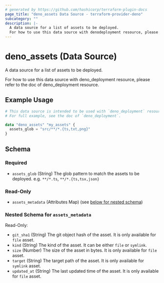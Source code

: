 ```yaml
---
# generated by https://github.com/hashicorp/terraform-plugin-docs
page_title: "deno_assets Data Source - terraform-provider-deno"
subcategory: ""
description: |-
  A data source for a list of assets to be deployed.
  For how to use this data source with denodeployment resource, please refer to the doc of denodeployment resource.
---
```


# deno_assets (Data Source)

A data source for a list of assets to be deployed.

For how to use this data source with deno_deployment resource, please refer to the doc of deno_deployment resource.

## Example Usage

```terraform
# This data source is intended to be used with `deno_deployment` resource.
# For full example, see the doc of `deno_deployment`.

data "deno_assets" "my_assets" {
  assets_glob = "src/**/*.{ts,txt,png}"
}
```

<!-- schema generated by tfplugindocs -->
## Schema

### Required

- `assets_glob` (String) The glob pattern to match the assets to be deployed. e.g. `**/*.ts`, `**/*.{ts,tsx,json}`

### Read-Only

- `assets_metadata` (Attributes Map) (see [below for nested schema](#nestedatt--assets_metadata))

<a id="nestedatt--assets_metadata"></a>
### Nested Schema for `assets_metadata`

Read-Only:

- `git_sha1` (String) The git object hash of the asset. It is only available for `file` asset.
- `kind` (String) The kind of the asset. It can be either `file` or `symlink`.
- `size` (Number) The size of the asset in bytes. It is only available for `file` asset.
- `target` (String) The target path of the asset. It is only available for `symlink` asset.
- `updated_at` (String) The last updated time of the asset. It is only available for `file` asset.
